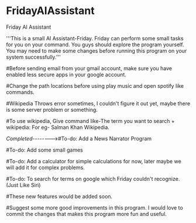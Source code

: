 # FridayAIAssistant
Friday AI Assistant

'''This is a small AI Assistant-Friday. Friday can perform some small tasks for you on your command.
You guys should explore the program yourself. You may need to make some changes before running this program
on your system successfully.'''

#Before sending email from your gmail account, make sure you have enabled less secure apps in your google account.

#Change the path locations before using play music and open spotify like commands.

#Wikipedia Throws error sometimes, I couldn't figure it out yet, maybe there is some server problem or something.

#To use wikipedia, Give command like-The term you want to search + wikipedia: For eg- Salman Khan Wikipedia.


*Completed*-------->#To-do: Add a News Narrator Program

#To-do: Add some small games

#To-do: Add a calculator for simple calculations for now, later maybe we will add it for complex problems.

#To-do: To search for terms on google which Friday couldn't recognize.(Just Like Siri)


#These new features would be added soon.

#Suggest some more good improvements in this program. I would love to commit the changes that makes this program more fun and useful.
